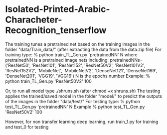 # Isolated-Printed-Arabic-Characheter-Recognition_tenserflow
The training tunes a pretrained net based on the training images in the folder "data/Train_data/" (after extracting the data from the data.zip file) 
For training type:
% python train_TL_Gen.py 'pretrainedNN' N
where pretrainedNN is a pretrained image nets including: pretrainedNNs=('ResNet50', 'ResNet101', 'ResNet152', 'ResNet50V2', 'ResNet101V2', 'ResNet152V2', 'MobileNet', 'MobileNetV2', 'DenseNet121', 'DenseNet169', 'DenseNet201', 'VGG19', 'VGG16')
 N is the epochs number
Example:
% python train_TL_Gen.py 'ResNet50V2' 100 
 
Or, to run all model type ./shruns.sh (after chmod +x shruns.sh) 
The testing applies the trained/saved model in the folder "model/" to predict the outputs of the images in the folder "data/test/" 
For testing type:
% python test_TL_Gen.py 'pretrainedNN' N
Example
% python test_TL_Gen.py 'ResNet50V2' 100 

However, for non transfer learning deep learning, run train_1.py for training and test_0 for testing
